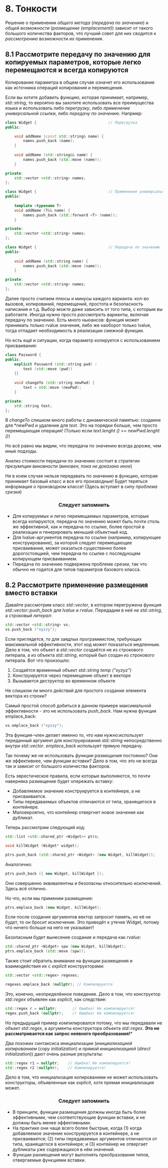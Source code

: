 8\. Тонкости
===

Решение о применении *общего метода* (*передача по значению*) и *общей возможности* (*размещение (emplacement)*) зависит от такого большого количества факторов, что лучший совет для них сводится к *рассмотрению* возможности их применения.

## 8.1 Рассмотрите передачу по значению для копируемых параметров, которые легко перемещаются и всегда копируются

Копирование параметра в общем случае означет его использование как источника операций копирования и перемещения.

Если вы хотите добавить функцию, которая принимает, например, *std::string*, то вероятно вы захотите использовать все преимущества языка и использовать либо *перегрузку*, либо *применение универсальной ссылки*, либо *передачу по значению*. Напрмер:
```cpp
class Widget {                                // Перегрузка
public:

    void addName (const std::string& name) {
        names.push_back (name);
    }    
    
    void addName (std::string&& name) {
        names.push_back (std::move (name));
    }

private:
    std::vector <std::string> names;
};
```

```cpp
class Widget {                                // Применение универсальной ссылки
public:
    
    template <typename T>
    void addName (T&& name) {
        names.push_back (std::forward <T> (name));
    }

private:
    std::vector <std::string> names;
};
```

```cpp
class Widget {                                // Передача по значению
public:
    
    void addName (std::string name) {
        names.push_back (std::move (name));
    }

private:
    std::vector <std::string> names;
};
```

Далее просто считаем плюсы и минусы каждого варианта: кол-во вызовов, копирований, перемещений, простота и безопасность написания и т.д. Выбор можте даже зависить от того типа, с которым вы работаете. Иногда нужно просто *рассмотреть* варианты, включая передачу по значению. Есть много ньюансов: функция может принимать только rvalue значения, либо же наоборот только lvalue, тогда отпадает необходимость в реализации смежной функции.

Но есть ещё и ситуации, когда параметр копируется с использованием присваивания:
```cpp
class Password {
public:
    explicit Password (std::string pwd) :
        text (std::move (pwd))
    {}
    
    void changeTo (std::string newPwd) {
        text = std::move (newPwd);
    }

private:
    std::string text;
};
```

В *changeTo* слишком много работы с  динамической памятью: создаине для *newPwd и удаление для *text*. Это на порядки больше, чем просто перемещающая операция! (Только если *text.lenght () >= newPwd.lenght ()*)

Но всё равно мы видим, что передача по значению всегда дороже, чем иные подходы.

Анализ стоимости передачи по значению состоит в стратегии *презумпции виновности* (*виновен, пока не доказано иное*)

Ни в коем случае нельзя передавать по значению в функцию, которая принимает базовый класс и все его производные! Будет теряться информация о производном классе! (Здесь вступает в силу *проблема срезки*)

### <center>Следует запомнить</center>
* Для копируемых и легко перемещаемых параметров, которые всегда копируются, передача по значению может быть почти столь же эффективной, как и передача по ссылке, более простой в реализации и генерировать меньший объектный код.
* Для lvalue-аргументов передача по ссылке (например, копирующее конструирование), за которой следует перемещающее присваивание, может оказаться существенно более дорогостоящией, чем передача по ссылке с последующем копирующем присваиванием.
* Передача по значению подвержена проблеме срезки, так что обычно не годится для типов параметров базового класса.

## 8.2 Рассмотрите применение размещения вместо вставки

Давайте рассмотрим класс *std::vector*, в котором перегружена функция *std::vector::push_back* для *lvalue* и *rvalue*. Передадим в неё не *std::string*, а *строковый литерал*:
```cpp
std::vector <std::string> vs;
vs.push_back ("xyzzy");
```

Если приглядется, то для заядлых программистом, требующих максимальной эффективности, этот код может показаться медленным. Дело в том, что объект в *std::vector* создаётся не из строкового литерала, а из объекта *std::string*, который был создан из строкового литерала. Вот что произошло:
1. Создаётся временный объект *std::string temp ("xyzyz")*
2. Конструируется через перемещение объект в векторе
3. Вызывается деструктор во временном объекте

Не слишком ли много действий для простого создания элемента вектора из строки?

Самый простой способ добиться в данном примере максимальной эффективности - это не использовать *push_back*. Нам нужна функция emplace_back:
```cpp
vs.emplace_back ("xyzzy");
```

Эта функция-член делает именно то, что нам нужно:использует переданный аргумент для конструирования *std::string* непосредственно внутри *std::vector*. *emplace_back* использует прямую передачу.

Так почему же не использовать *функции размещения* постоянно? Они же эффективнее, чем *функции вставки*? Дело в том, что это не всегда так и зависит от большого количества факторов.

Есть эврестическое правила, если которые выполняются, то почти наверняка размещение будет опережать вставку:
 * Добавляемое значение конструируется в контейнере, а не присваивается.
 * Типы передаваемых объектов отличаются от типа, хранящегося в контейнере.
 * Маловероятно, что контейнер отвергнет новое значение как дубликат.

Теперь рассмотрим следующий код:
```cpp
std::list <std::shared_ptr <Widget>> ptrs;

void killWidget (Widget* widget);

ptrs.push_back (std::shared_ptr <Widget> (new Widget, killWidget));
```
Аналогично:
```cpp
ptrs.push_back ({ new Widget, killWidget });
```

 Они совершенно эквивалентны и безопасны относительно исключений. Здесь всё отлично.

 Но что, если мы применим размещение:

```cpp
ptrs.emplace_back (new Widget, killWidget);
```

Если после создания аргументов вектор запросит память, но её не будет, то он бросит исключение. Это приведёт к утечке Widget, потому что ничего больше на него не указывает!

Безопасным будет вынесение создание и передача как *rvalue*:
```cpp
std::shared_ptr <Widget> spw (new Widget, killWidget);
ptrs.emplace_back (std::move (spw));
```

Также стоит обратить внимание на функции размещения и взаимодействия их с *explicit* конструкторами:
```cpp
std::vector <std::regex> regexes;

regexes.emplace_back (nullptr); // Компилируется
```

Это, конечно, неопределённое поведение. Дело в том, что конструктор *std::regex* объявлен как *explicit*, как следствие:
```cpp
std::regex r = nullptr;       // Ошибка! Не компилируется!
regex.push_back (nullptr);    // Ошибка! Не компилируется!
```
Но предыдущий пример компилировался потому, что мы передавали не объект *std::regex*, а аргументы конструктора объекта *std::regex*. **Это не рассматривается как запрос неявного преобразования!***

Два похожих синтаксиса инициализации (*инициализацией копированием* (*copy initialization*) и *прямой инициализацией* (*direct initialization*)) дают очень разные результаты:
```cpp
std::regex r1 = nullptr;    // Ошибка! Не компилируется!
std::regex r2 (nullptr);    // Компилируется!
```

Дело в том, что инициализация копированием не может использовать конструкторы, объявленные как *explicit*, хотя прямая инициализация может.

### <center>Следует запомнить</center>
* В принципе, функции размещения должны иногда быть более эффективными, чем соответствующие функции вставки, и не должны быть менее эффективными.
* На практике они чаще всего более быстрые, когда (1) когда добавляемое значение конструируется в контейнере, а не присваивается; (2) типы передаваемых аргументов отличаются от типа, хранящегося в контейнере; и (3) контейнер не отвергает дубликаты уже содержащихся в нём значений.
* Функции рахмещения могут выполнять преобразования типов, отвергаемые функциями вставки. 






























